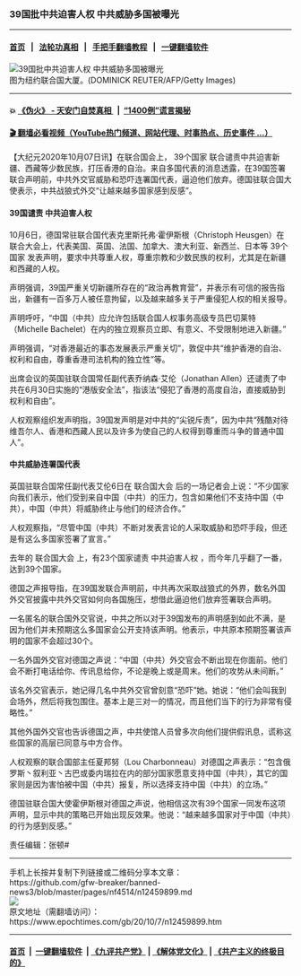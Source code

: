 ### 39国批中共迫害人权 中共威胁多国被曝光
------------------------

#### [首页](https://github.com/gfw-breaker/banned-news3/blob/master/README.md) &nbsp;&nbsp;|&nbsp;&nbsp; [法轮功真相](https://github.com/begood0513/basic/blob/master/README.md)  &nbsp;&nbsp;|&nbsp;&nbsp; [手把手翻墙教程](https://github.com/gfw-breaker/guides/wiki)  &nbsp;&nbsp;|&nbsp;&nbsp; [一键翻墙软件](https://github.com/gfw-breaker/nogfw/blob/master/README.md)  



<div><img alt="39国批中共迫害人权 中共威胁多国被曝光" class="attachment-djy_600_400 size-djy_600_400 wp-post-image" src="https://i.epochtimes.com/assets/uploads/2017/07/494e4320c83e5bdd54581dd83ee0f98c.jpg"/>
<div class="caption">
 图为纽约联合国大厦。(DOMINICK REUTER/AFP/Getty Images)
</div></div><hr/>

#### 💥 [《伪火》 - 天安门自焚真相 ](http://158.247.195.190:10000/videos/blog/weihuo.html)&nbsp; |&nbsp; [“1400例”谎言揭秘  ](http://158.247.195.190:10000/videos/blog/jiexi1400.html)

#### [ 🎬  翻墙必看视频（YouTube热门频道、网站代理、时事热点、历史事件 ...）](https://github.com/gfw-breaker/links/blob/master/banned.md)

<div><p>
 【大纪元2020年10月07日讯】在联合国会上，
 <ok href="https://www.epochtimes.com/gb/tag/39%E4%B8%AA%E5%9B%BD%E5%AE%B6.html">
  39个国家
 </ok>
 联合谴责中共迫害新疆、西藏等少数民族，打压香港的自治。来自多国代表的消息透露，在39国签署联合声明前，中共外交官威胁和恐吓连署国代表，逼迫他们放弃。德国驻联合国大使表示，中共战狼式外交“让越来越多国家感到反感”。
</p>
<h4>
 <strong>
  39国谴责
  <ok href="https://www.epochtimes.com/gb/tag/%E4%B8%AD%E5%85%B1%E8%BF%AB%E5%AE%B3%E4%BA%BA%E6%9D%83.html">
   中共迫害人权
  </ok>
 </strong>
</h4>
<p>
 10月6日，德国常驻联合国代表克里斯托弗·霍伊斯根（Christoph Heusgen）在联合大会上，代表美国、英国、法国、加拿大、澳大利亚、新西兰、日本等
 <ok href="https://www.epochtimes.com/gb/tag/39%E4%B8%AA%E5%9B%BD%E5%AE%B6.html">
  39个国家
 </ok>
 发表声明，要求中共尊重人权，尊重宗教和少数民族的权利，尤其是在新疆和西藏的人权。
</p>
<p>
 声明强调，39国严重关切新疆所存在的“政治再教育营”，并表示有可信的报告指出，新疆有一百多万人被任意拘留，以及越来越多关于严重侵犯人权的相关报导。
</p>
<p>
 声明呼吁，“中国（中共）应允许包括联合国人权事务高级专员巴切莱特（Michelle Bachelet）在内的独立观察员立即、有意义、不受限制地进入新疆。”
</p>
<p>
 声明强调，“对香港最近的事态发展表示严重关切”，敦促中共“维护香港的自治、权利和自由，尊重香港司法机构的独立性”等。
</p>
<p>
 出席会议的英国驻联合国常任副代表乔纳森·艾伦（Jonathan Allen）还谴责了中共在6月30日实施的“港版安全法”，指该法“侵犯了香港的高度自治，直接威胁到权利和自由”。
</p>
<p>
 人权观察组织发声明指，39国发声明是对中共的“尖锐斥责”，因为中共“残酷对待维吾尔人、香港和西藏人民以及许多为使自己的人权得到尊重而斗争的普通中国人”。
</p>
<h4>
 <strong>
  中共威胁连署国代表
 </strong>
</h4>
<p>
 英国驻联合国常任副代表艾伦6日在
 <ok href="https://www.epochtimes.com/gb/tag/%E8%81%94%E5%90%88%E5%9B%BD%E5%A4%A7%E4%BC%9A.html">
  联合国大会
 </ok>
 后的一场记者会上说：“不少国家向我们表示，他们受到来自中国（中共）的压力，包含如果他们不支持中国（中共），中国（中共）将威胁终止与他们的经济合作。”
</p>
<p>
 人权观察指，“尽管中国（中共）不断对发表言论的人采取威胁和恐吓手段，但还是有这么多国家签署了宣言。”
</p>
<p>
 去年的
 <ok href="https://www.epochtimes.com/gb/tag/%E8%81%94%E5%90%88%E5%9B%BD%E5%A4%A7%E4%BC%9A.html">
  联合国大会
 </ok>
 上，有23个国家谴责
 <ok href="https://www.epochtimes.com/gb/tag/%E4%B8%AD%E5%85%B1%E8%BF%AB%E5%AE%B3%E4%BA%BA%E6%9D%83.html">
  中共迫害人权
 </ok>
 ，而今年几乎翻了一番，达到39个国家。
</p>
<p>
 德国之声报导指，在39国发联合声明前，中共再次采取战狼式的外界，数名外国外交官披露中共外交官如何向各国施压，想借此逼迫他们放弃签署联合声明。
</p>
<p>
 一名匿名的联合国外交官说，中共之所以对于39国发布的声明感到如此不满，是因为他们并未预期这么多国家会公开支持该声明。他表示，中共原本预期签署该声明的国家不会超过30个。
</p>
<p>
 一名外国外交官对德国之声说：“中国（中共）外交官会不断出现在你面前。他们会不断打电话给你、传讯息给你，不论是晚上或是周末。他们的攻势从未间断。”
</p>
<p>
 该名外交官表示，她记得几名中共外交官曾刻意“恐吓”她。她说：“他们会叫我到会场外，然后将我包围住。基本上是三对一的情况，而且他们当下的行为非常有侵略性。”
</p>
<p>
 其他外国外交官也告诉德国之声，中共使馆人员曾多次向他们提供假讯息，谎称这些国家的高层已同意与中方合作。
</p>
<p>
 人权观察的联合国部主任夏邦努（Lou Charbonneau）对德国之声表示：“包含俄罗斯丶叙利亚丶古巴或委内瑞拉在内的部分国家愿意支持中国（中共），其它的国家则是因为害怕被中国（中共）报复，所以选择支持中国（中共）的立场。”
</p>
<p>
 德国驻联合国大使霍伊斯根对德国之声说，他相信这次有39个国家一同发布这项声明，显示中共的策略已开始出现反效果。他说：“越来越多国家对于中国（中共）的行为感到反感。”
</p>
<p>
 责任编辑：张顿#
</p>
</div>
<hr/>
手机上长按并复制下列链接或二维码分享本文章：<br/>
https://github.com/gfw-breaker/banned-news3/blob/master/pages/nf4514/n12459899.md <br/>
<a href='https://github.com/gfw-breaker/banned-news3/blob/master/pages/nf4514/n12459899.md'><img src='https://github.com/gfw-breaker/banned-news3/blob/master/pages/nf4514/n12459899.md.png'/></a> <br/>
原文地址（需翻墙访问）：https://www.epochtimes.com/gb/20/10/7/n12459899.htm


------------------------
#### [首页](https://github.com/gfw-breaker/banned-news3/blob/master/README.md) &nbsp;|&nbsp; [一键翻墙软件](https://github.com/gfw-breaker/nogfw/blob/master/README.md) &nbsp;| [《九评共产党》](https://github.com/gfw-breaker/9ping.md/blob/master/README.md#九评之一评共产党是什么) | [《解体党文化》](https://github.com/gfw-breaker/jtdwh.md/blob/master/README.md) | [《共产主义的终极目的》](https://github.com/gfw-breaker/gczydzjmd.md/blob/master/README.md)


<img src='http://gfw-breaker.win/banned-news3/pages/nf4514/n12459899.md' width='0px' height='0px'/>